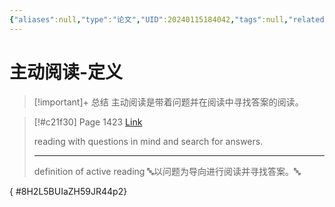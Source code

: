 ```yaml
---
{"aliases":null,"type":"论文","UID":20240115184042,"tags":null,"related":null,"status":null,"banner_icon":"📄","date":"2024-01-15","dg-publish":true,"permalink":"/10-Card/主动阅读-定义/","dgPassFrontmatter":true,"noteIcon":""}
---
```


# 主动阅读-定义

> [!important]+ 总结
> 主动阅读是带着问题并在阅读中寻找答案的阅读。
> 

> [!#c21f30] Page 1423 [Link](zotero://open-pdf/library/items/ZH59JR44?page=2&annotation=8H2L5BUI)
> 
> reading with questions in mind and search for answers.
> 
> ---
> definition of active reading
> 🔤以问题为导向进行阅读并寻找答案。🔤
>
{ #8H2L5BUIaZH59JR44p2}




